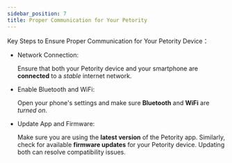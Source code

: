 ```yaml
---
sidebar_position: 7
title: Proper Communication for Your Petority
---
```


Key Steps to Ensure Proper Communication for Your Petority Device：

+ Network Connection: 

	Ensure that both your Petority device and your smartphone are **connected** to a *stable* internet network.
+ Enable Bluetooth and WiFi: 

	Open your phone's settings and make sure **Bluetooth** and **WiFi** are *turned on*. 
+ Update App and Firmware: 

	Make sure you are using the **latest version** of the Petority app. Similarly, check for available **firmware updates** for your Petority device. Updating both can resolve compatibility issues.
